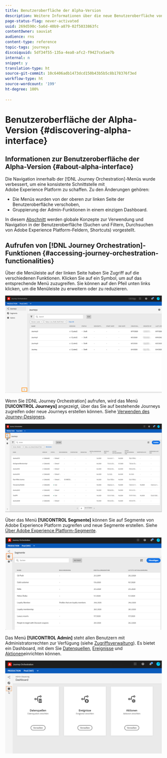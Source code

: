 ```yaml
---
title: Benutzeroberfläche der Alpha-Version
description: Weitere Informationen über die neue Benutzeroberfläche von Journey Orchestration.
page-status-flag: never-activated
uuid: 269d590c-5a6d-40b9-a879-02f5033863fc
contentOwner: sauviat
audience: rns
content-type: reference
topic-tags: journeys
discoiquuid: 5df34f55-135a-4ea8-afc2-f9427ce5ae7b
internal: n
snippet: y
translation-type: ht
source-git-commit: 10c6406adb1473dcd150b43b5b5c8b178376f3ed
workflow-type: ht
source-wordcount: '199'
ht-degree: 100%

---
```



# Benutzeroberfläche der Alpha-Version {#discovering-alpha-interface}

## Informationen zur Benutzeroberfläche der Alpha-Version {#about-alpha-interface}

Die Navigation innerhalb der [!DNL Journey Orchestration]-Menüs wurde verbessert, um eine konsistente Schnittstelle mit Adobe Experience Platform zu schaffen. Zu den Änderungen gehören:

* Die Menüs wurden von der oberen zur linken Seite der Benutzeroberfläche verschoben,
* Gruppierung der Admin-Funktionen in einem einzigen Dashboard.

In diesem [Abschnitt](../about/user-interface.md) werden globale Konzepte zur Verwendung und Navigation in der Benutzeroberfläche (Suchen und Filtern, Durchsuchen von Adobe Experience Platform-Feldern, Shortcuts) vorgestellt.

## Aufrufen von [!DNL Journey Orchestration]-Funktionen {#accessing-journey-orchestration-functionalities}

Über die Menüleiste auf der linken Seite haben Sie Zugriff auf die verschiedenen Funktionen. Klicken Sie auf ein Symbol, um auf das entsprechende Menü zuzugreifen. Sie können auf den Pfeil unten links klicken, um die Menüleiste zu erweitern oder zu reduzieren.

![](../assets/interface-journeys2.png)

Wenn Sie [!DNL Journey Orchestration] aufrufen, wird das Menü **[!UICONTROL Journeys]** angezeigt, über das Sie auf bestehende Journeys zugreifen oder neue Journeys erstellen können. Siehe [Verwenden des Journey-Designers](../building-journeys/using-the-journey-designer.md).

![](../assets/interface-journeys.png)

Über das Menü **[!UICONTROL Segmente]** können Sie auf Segmente von Adobe Experience Platform zugreifen und neue Segmente erstellen. Siehe [Über Adobe Experience Platform-Segmente](../segment/about-segments.md).

![](../assets/interface-segments.png)

Das Menü **[!UICONTROL Admin]** steht allen Benutzern mit Administratorrechten zur Verfügung (siehe [Zugriffsverwaltung](../about/access-management.md)). Es bietet ein Dashboard, mit dem Sie [Datenquellen](../datasource/about-data-sources.md), [Ereignisse](../event/about-events.md) und [Aktionen](../action/action.md)einrichten können.

![](../assets/interface-admin-dashboard.png)

